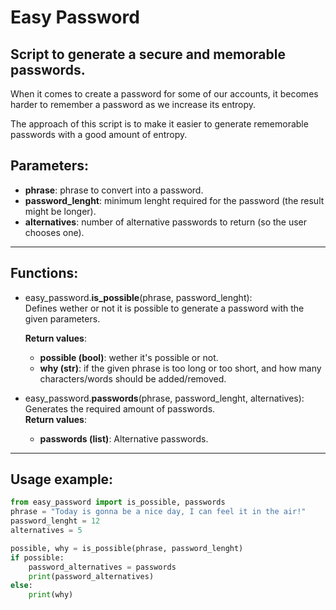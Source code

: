 # Easy Password
## Script to generate a secure and memorable passwords.

When it comes to create a password for some of our accounts,
it becomes harder to remember a password as we increase its entropy.

The approach of this script is to make it easier to generate rememorable
passwords with a good amount of entropy.

## Parameters:
* **phrase**: phrase to convert into a password.
* **password_lenght**: minimum lenght required for the password (the result might be longer).
* **alternatives**: number of alternative passwords to return (so the user chooses one).

----------------------

## Functions:
+ easy_password.**is_possible**(phrase, password_lenght):  
   Defines wether or not it is possible to generate a password with the given parameters.  

  **Return values**:
   + **possible (bool)**: wether it's possible or not.
   + **why (str)**: if the given phrase is too long or too short, and how many
      characters/words should be added/removed.

+ easy_password.**passwords**(phrase, password_lenght, alternatives):  
   Generates the required amount of passwords.  
  **Return values**:
   + **passwords (list)**: Alternative passwords. 

----------------------

## Usage example:

```python
from easy_password import is_possible, passwords
phrase = "Today is gonna be a nice day, I can feel it in the air!"
password_lenght = 12
alternatives = 5

possible, why = is_possible(phrase, password_lenght)
if possible:
    password_alternatives = passwords
    print(password_alternatives)
else:
    print(why)
```
